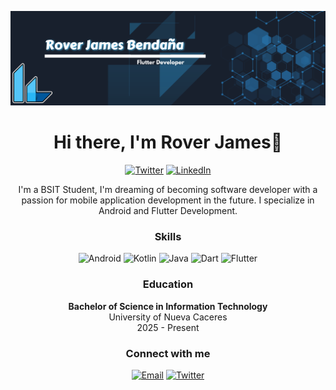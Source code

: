 ![](images/bgbanner100.png)
<h1 align="center">Hi there, I'm Rover James👋</h1>

<p align="center">
  <a href="https://twitter.com/ccroutier1"><img src="https://img.shields.io/twitter/follow/ccroutier1?style=social" alt="Twitter"></a>
  <a href="https://www.linkedin.com/in/rover-james-benda%C3%B1a-461942270/"><img src="https://img.shields.io/badge/Rover James Bendaña-blue?style=flat-square&logo=Linkedin&logoColor=white&link=https://www.linkedin.com/in/ccroutier/" alt="LinkedIn"></a>
</p>

<p align="center">
  I'm a BSIT Student, I'm dreaming of becoming software developer with a passion for mobile application development in the future. I specialize in Android and Flutter Development.
</p>

<h3 align="center">Skills</h3>

<p align="center">
  <img src="https://img.shields.io/badge/Android-3DDC84?style=for-the-badge&logo=android&logoColor=white" alt="Android">
  <img src="https://img.shields.io/badge/Kotlin-0095D5?style=for-the-badge&logo=kotlin&logoColor=white" alt="Kotlin">
  <img src="https://img.shields.io/badge/Java-ED8B00?style=for-the-badge&logo=java&logoColor=white" alt="Java">
  <img src="https://img.shields.io/badge/Dart-0175C2?style=for-the-badge&logo=dart&logoColor=white" alt="Dart">
  <img src="https://img.shields.io/badge/Flutter-02569B?style=for-the-badge&logo=flutter&logoColor=white" alt="Flutter">
</p>


<h3 align="center">Education</h3>

<p align="center">
  <b>Bachelor of Science in Information Technology</b><br>
  University of Nueva Caceres<br>
  2025 - Present
</p>

<h3 align="center">Connect with me</h3>

<p align="center">
  <a href="mailto:dev.ccroutier1@gmail.com"><img src="https://img.shields.io/badge/-Email-red?style=for-the-badge&logo=gmail&logoColor=white" alt="Email"></a>
  <a href="https://twitter.com/ccroutier1"><img src="https://img.shields.io/badge/-Twitter-blue?style=for-the-badge&logo=twitter&logoColor=white" alt="Twitter"></a>
  <a href="https://www.linkedin.com/in/rover-james-benda%C3%B1a-461942270/"><img src="https://img.shields.io/badge/-LinkedIn-blue?style=for-the-badge&logo=linkedin&logoColor=white
